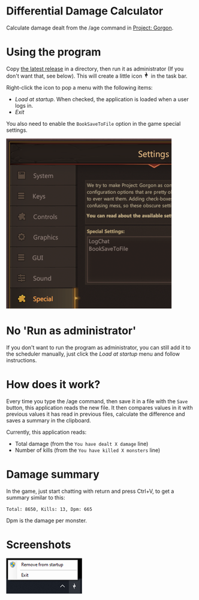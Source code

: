 # Differential Damage Calculator
Calculate damage dealt from the /age command in [Project: Gorgon](https://projectgorgon.com/). 

# Using the program
Copy [the latest release](https://github.com/dlebansais/PgDmgDiff/releases/download/v1.0.0/PgDmgDiff.exe) in a directory, then run it as administrator (If you don't want that, see below). This will create a little icon ![Icon](/Screenshots/Icon.png?raw=true "The taskbar icon") in the task bar.

Right-click the icon to pop a menu with the following items:

+ *Load at startup*. When checked, the application is loaded when a user logs in.
+ *Exit*

You also need to enable the `BookSaveToFile` option in the game special settings.

![Special Settings](/Screenshots/Settings.png?raw=true "The game special settings")

# No 'Run as administrator'

If you don't want to run the program as administrator, you can still add it to the scheduler manually, just click the *Load at startup* menu and follow instructions.

# How does it work?
Every time you type the /age command, then save it in a file with the `Save` button, this application reads the new file. It then compares values in it with previous values it has read in previous files, calculate the difference and saves a summary in the clipboard.

Currently, this application reads:

+ Total damage (from the `You have dealt X damage` line)
+ Number of kills (from the `You have killed X monsters` line) 

# Damage summary

In the game, just start chatting with return and press Ctrl+V, to get a summary similar to this:

	Total: 8650, Kills: 13, Dpm: 665

Dpm is the damage per monster.
 
# Screenshots

![Menu](/Screenshots/Menu.png?raw=true "The app menu")
